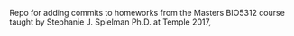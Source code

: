 Repo for adding commits to homeworks from the Masters BIO5312 course taught by Stephanie J. Spielman Ph.D. at Temple 2017,

